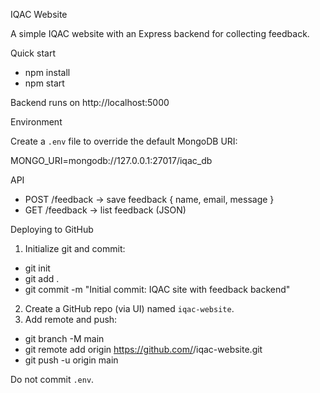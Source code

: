 IQAC Website

A simple IQAC website with an Express backend for collecting feedback.

Quick start

- npm install
- npm start

Backend runs on http://localhost:5000

Environment

Create a `.env` file to override the default MongoDB URI:

MONGO_URI=mongodb://127.0.0.1:27017/iqac_db

API
- POST /feedback → save feedback { name, email, message }
- GET /feedback → list feedback (JSON)

Deploying to GitHub
1) Initialize git and commit:
- git init
- git add .
- git commit -m "Initial commit: IQAC site with feedback backend"
2) Create a GitHub repo (via UI) named `iqac-website`.
3) Add remote and push:
- git branch -M main
- git remote add origin https://github.com/<your-username>/iqac-website.git
- git push -u origin main

Do not commit `.env`.

